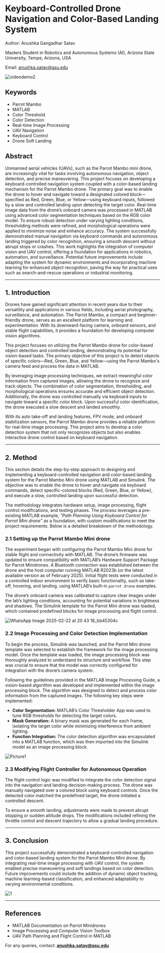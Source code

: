 # Keyboard-Controlled Drone Navigation and Color-Based Landing System

Author: Anushka Gangadhar Satav

Masters Student in Robotics and Autonomous Systems (AI), Arizona State University, Tempe, Arizona, USA  

Email: [anushka.satav@asu.edu](mailto:anushka.satav@asu.edu) 

![videodemo2](https://github.com/user-attachments/assets/fb691e31-f84c-4127-87b7-ee89b8159a57)

## Keywords
- Parrot Mambo  
- MATLAB  
- Color Threshold  
- Color Detection  
- Real-time Image Processing  
- UAV Navigation  
- Keyboard Control  
- Drone Soft Landing  

## Abstract
Unmanned aerial vehicles (UAVs), such as the Parrot Mambo mini drone, are increasingly vital for tasks involving autonomous navigation, object detection, and precise maneuvering. 
This project focuses on developing a keyboard-controlled navigation system coupled with a color-based landing mechanism for the Parrot Mambo drone.
The primary goal was to enable the drone to hover and navigate toward a designated colored block—specified as Red, Green, Blue, or Yellow—using keyboard inputs, followed by a slow and controlled landing upon detecting the target color. 
Real-time image data from the drone’s onboard camera was processed in MATLAB using advanced color segmentation techniques based on the RGB color model. 
To ensure robust detection under varying lighting conditions, thresholding methods were refined, and morphological operations were applied to minimize noise and enhance accuracy.
The system successfully demonstrated manual navigation via keyboard commands and autonomous landing triggered by color recognition, ensuring a smooth descent without abrupt stops or crashes. 
This work highlights the integration of computer vision and UAV control, offering a foundation for applications in robotics, automation, and surveillance.
Potential future improvements include adapting the system for dynamic environments and incorporating machine learning for enhanced object recognition, paving the way for practical uses such as search-and-rescue operations or industrial monitoring.


---

## 1. Introduction
Drones have gained significant attention in recent years due to their versatility and applications in various fields, including aerial photography, surveillance, and automation. The Parrot Mambo, a compact and beginner-friendly drone, serves as an excellent platform for learning and experimentation. With its downward-facing camera, onboard sensors, and stable flight capabilities, it provides a foundation for developing computer vision algorithms.

This project focuses on utilizing the Parrot Mambo drone for color-based object detection and controlled landing, demonstrating its potential for vision-based tasks. The primary objective of this project is to detect objects of specific colors—Red, Green, Blue, and Yellow—using the Parrot Mambo's camera feed and process the data in MATLAB.

By leveraging image processing techniques, we extract meaningful color information from captured images, allowing the drone to recognize and track objects. The combination of color segmentation, thresholding, and morphological operations ensures accurate and efficient object detection. Additionally, the drone was controlled manually via keyboard inputs to navigate toward a specific color block. Upon successful color identification, the drone executed a slow descent and landed smoothly.

With its auto take-off and landing features, FPV mode, and onboard stabilization sensors, the Parrot Mambo drone provides a reliable platform for real-time image processing. This project aims to develop a color detection system that not only recognizes objects but also enables interactive drone control based on keyboard navigation.

---

## 2. Method
This section details the step-by-step approach to designing and implementing a keyboard-controlled navigation and color-based landing system for the Parrot Mambo Mini drone using MATLAB and Simulink. The objective was to enable the drone to hover and navigate via keyboard commands, detect specific-colored blocks (Red, Green, Blue, or Yellow), and execute a slow, controlled landing upon successful detection.

The methodology integrates hardware setup, image processing, flight control modifications, and testing phases. The process leverages a pre-existing MATLAB example, *"Path Planning Using Keyboard Control for Parrot Mini drone"* as a foundation, with custom modifications to meet the project requirements. Below is a detailed breakdown of the methodology.

### 2.1 Setting up the Parrot Mambo Mini drone
The experiment began with configuring the Parrot Mambo Mini drone for stable flight and connectivity with MATLAB. The drone’s firmware was updated to ensure compatibility with MATLAB’s Hardware Support Package for Parrot Minidrones. A Bluetooth connection was established between the drone and the host computer running MATLAB R2023b (or the latest available version as of February 2025). Initial flight tests were conducted in a controlled indoor environment to verify basic functionality, such as take-off, hovering, and landing, using MATLAB’s built-in `parrot drone` examples.

The drone’s onboard camera was calibrated to capture clear images under the lab’s lighting conditions, accounting for potential variations in brightness and shadows. The Simulink template for the Parrot Mini drone was loaded, which contained predefined blocks for image processing and flight control.


![WhatsApp Image 2025-02-22 at 20 43 18_bb45304c](https://github.com/user-attachments/assets/b653b7d6-3441-4811-b5fb-c9f828c124d7)

### 2.2 Image Processing and Color Detection Implementation
To begin the process, Simulink was launched, and the Parrot Mini drone template was selected to establish the framework for the image processing model. Once the template was loaded, the image processing block was thoroughly analyzed to understand its structure and workflow. This step was crucial to ensure that the model was correctly configured for integration with the drone’s camera system.

Following the guidelines provided in the MATLAB Image Processing Guide, a vision-based algorithm was developed and implemented within the image processing block. The algorithm was designed to detect and process color information from the captured images. The following key steps were implemented:

- **Color Segmentation:** MATLAB’s Color Thresholder App was used to tune RGB thresholds for detecting the target colors.
- **Mask Generation:** A binary mask was generated for each frame, isolating the target color while minimizing interference from ambient lighting.
- **Function Integration:** The color detection algorithm was encapsulated into a MATLAB function, which was then imported into the Simulink model as an image processing block.


![Picture1](https://github.com/user-attachments/assets/701e35b0-c582-4a40-a3b4-6bd8d8f11eca)


### 2.3 Modifying Flight Controller for Autonomous Operation
The flight control logic was modified to integrate the color detection signal into the navigation and landing decision-making process. The drone was manually navigated over a colored block using keyboard controls. Once the detected color matched the predefined target, the drone initiated a controlled descent.

To ensure a smooth landing, adjustments were made to prevent abrupt stopping or sudden altitude drops. The modifications included refining the throttle control and descent trajectory to allow a gradual landing procedure.

---

## 3. Conclusion
This project successfully demonstrated a keyboard-controlled navigation and color-based landing system for the Parrot Mambo Mini drone. 
By integrating real-time image processing with UAV control, the system enabled precise maneuvering and soft landings based on color detection. 
Future improvements could include the addition of dynamic object tracking, machine learning-based classification, and enhanced adaptability to varying environmental conditions.

![1](https://github.com/user-attachments/assets/34c81f20-f4eb-479e-8ff0-898b2a3e473c)

---

## References
- MATLAB Documentation on Parrot Minidrones  
- Image Processing and Computer Vision Toolbox  
- UAV Path Planning and Flight Control in MATLAB  

For any queries, contact: **[anushka.satav@asu.edu](mailto:anushka.satav@asu.edu)**
